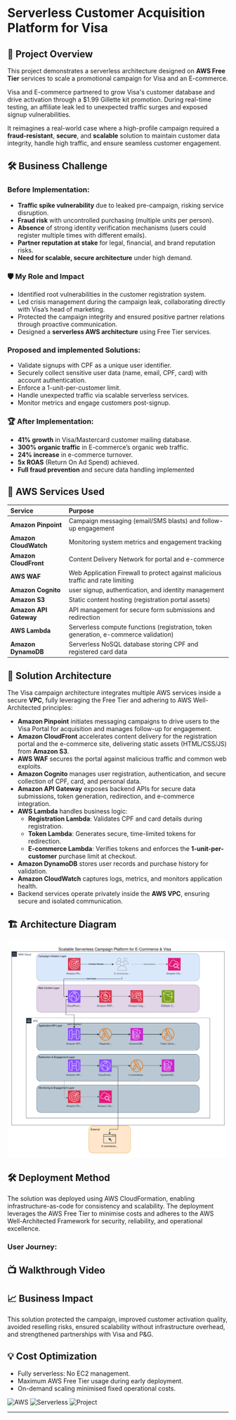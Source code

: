 # Serverless Customer Acquisition Platform for Visa

## 🚀 Project Overview
This project demonstrates a serverless architecture designed on **AWS Free Tier** services to scale a promotional campaign for Visa and an E-commerce.

Visa and E-commerce partnered to grow Visa's customer database and drive activation through a $1.99 Gillette kit promotion. During real-time testing, an affiliate leak led to unexpected traffic surges and exposed signup vulnerabilities.

It reimagines a real-world case where a high-profile campaign required a **fraud-resistant**, **secure**, and **scalable** solution to maintain customer data integrity, handle high traffic, and ensure seamless customer engagement.

## 🛠️ Business Challenge

### Before Implementation:
- **Traffic spike vulnerability** due to leaked pre-campaign, risking service disruption.
- **Fraud risk** with uncontrolled purchasing (multiple units per person).
- **Absence** of strong identity verification mechanisms (users could register multiple times with different emails).
- **Partner reputation at stake** for legal, financial, and brand reputation risks.
- **Need for scalable, secure architecture** under high demand.

### 🛡️ My Role and Impact
- Identified root vulnerabilities in the customer registration system.
- Led crisis management during the campaign leak, collaborating directly with Visa’s head of marketing.
- Protected the campaign integrity and ensured positive partner relations through proactive communication.
- Designed a **serverless AWS architecture** using Free Tier services.
### Proposed and implemented Solutions:
 - Validate signups with CPF as a unique user identifier.
 - Securely collect sensitive user data (name, email, CPF, card) with account authentication.
 - Enforce a 1-unit-per-customer limit.
 - Handle unexpected traffic via scalable serverless services.
 - Monitor metrics and engage customers post-signup.

### 🏆 After Implementation:
- **41% growth** in Visa/Mastercard customer mailing database.
- **300% organic traffic** in E-commerce’s organic web traffic.
- **24% increase** in e-commerce turnover.
- **5x ROAS** (Return On Ad Spend) achieved.
- **Full fraud prevention** and secure data handling implemented

## 🧰 AWS Services Used
| Service | Purpose |
|:---|:---|
| **Amazon Pinpoint** | Campaign messaging (email/SMS blasts) and follow-up engagement |
| **Amazon CloudWatch** | Monitoring system metrics and engagement tracking |
| **Amazon CloudFront** | Content Delivery Network for portal and e-commerce |
| **AWS WAF** | Web Application Firewall to protect against malicious traffic and rate limiting |
| **Amazon Cognito** | user signup, authentication, and identity management |
| **Amazon S3** | Static content hosting (registration portal assets) |
| **Amazon API Gateway** | API management for secure form submissions and redirection |
| **AWS Lambda** | Serverless compute functions (registration, token generation, e-commerce validation) |
| **Amazon DynamoDB** | Serverless NoSQL database storing CPF and registered card data |

## 🔑 Solution Architecture
The Visa campaign architecture integrates multiple AWS services inside a secure **VPC**, fully leveraging the Free Tier and adhering to AWS Well-Architected principles:

- **Amazon Pinpoint** initiates messaging campaigns to drive users to the Visa Portal for acquisition and manages follow-up for engagement.
- **Amazon CloudFront** accelerates content delivery for the registration portal and the e-commerce site, delivering static assets (HTML/CSS/JS) from **Amazon S3**.
- **AWS WAF** secures the portal against malicious traffic and common web exploits.
- **Amazon Cognito** manages user registration, authentication, and secure collection of CPF, card, and personal data.
- **Amazon API Gateway** exposes backend APIs for secure data submissions, token generation, redirection, and e-commerce integration.
- **AWS Lambda** handles business logic:
  - **Registration Lambda**: Validates CPF and card details during registration.
  - **Token Lambda**: Generates secure, time-limited tokens for redirection.
  - **E-commerce Lambda**: Verifies tokens and enforces the **1-unit-per-customer** purchase limit at checkout.
- **Amazon DynamoDB** stores user records and purchase history for validation.
- **Amazon CloudWatch** captures logs, metrics, and monitors application health.
- Backend services operate privately inside the **AWS VPC**, ensuring secure and isolated communication.
  
## 🏗️ Architecture Diagram
![Architecture Diagram](architecture/VISA_campaign_architecture_layers..svg)

## 🛠 **Deployment Method**
The solution was deployed using AWS CloudFormation, enabling infrastructure-as-code for consistency and scalability. The deployment leverages the AWS Free Tier to minimise costs and adheres to the AWS Well-Architected Framework for security, reliability, and operational excellence.

### User Journey:


## 📺 **Walkthrough Video**

## 📈 Business Impact
This solution protected the campaign, improved customer activation quality, avoided reselling risks, ensured scalability without infrastructure overhead, and strengthened partnerships with Visa and P&G.

## 💡 Cost Optimization
- Fully serverless: No EC2 management.
- Maximum AWS Free Tier usage during early deployment.
- On-demand scaling minimised fixed operational costs.
  
![AWS](https://img.shields.io/badge/AWS-Free%20Tier-orange)
![Serverless](https://img.shields.io/badge/Architecture-Serverless-brightgreen)
![Project](https://img.shields.io/badge/Project-Real%20Business%20Case-blue)

---
